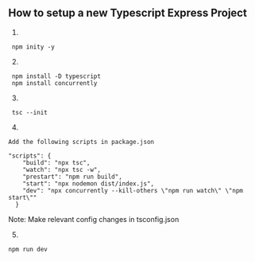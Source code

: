 ## How to setup a new Typescript Express Project

1.
````
 npm inity -y
````

2.
````
 npm install -D typescript
 npm install concurrently
````

3.
````
 tsc --init
````

4.
````
Add the following scripts in package.json

"scripts": {
    "build": "npx tsc",
    "watch": "npx tsc -w",
    "prestart": "npm run build",
    "start": "npx nodemon dist/index.js",
    "dev": "npx concurrently --kill-others \"npm run watch\" \"npm start\""
  }
````

Note: Make relevant config changes in tsconfig.json

5.
````
npm run dev
````